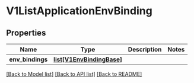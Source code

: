 # V1ListApplicationEnvBinding

## Properties
Name | Type | Description | Notes
------------ | ------------- | ------------- | -------------
**env_bindings** | [**list[V1EnvBindingBase]**](V1EnvBindingBase.md) |  | 

[[Back to Model list]](../vela-client/README.md#documentation-for-models) [[Back to API list]](../vela-client/README.md#documentation-for-api-endpoints) [[Back to README]](../vela-client/README.md)

